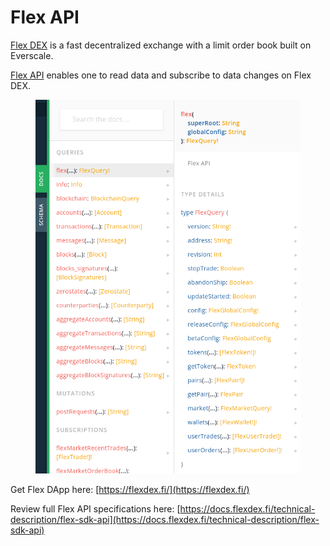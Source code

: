 # Flex API

[Flex DEX](https://flexdex.fi/) is a fast decentralized exchange with a limit order book built on Everscale.

[Flex API](https://docs.flexdex.fi/technical-description/flex-sdk-api) enables one to read data and subscribe to data changes on Flex DEX.

<figure><img src="../../.gitbook/assets/flexapi.png" alt=""><figcaption></figcaption></figure>

Get Flex DApp here: [https://flexdex.fi/](https://flexdex.fi/)

Review full Flex API specifications here: [https://docs.flexdex.fi/technical-description/flex-sdk-api](https://docs.flexdex.fi/technical-description/flex-sdk-api)
